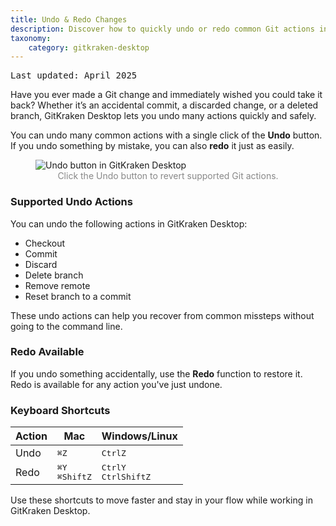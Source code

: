 ```yaml
---
title: Undo & Redo Changes
description: Discover how to quickly undo or redo common Git actions in GitKraken Desktop using the Command Palette or keyboard shortcuts.
taxonomy:
    category: gitkraken-desktop
---
```


<kbd>Last updated: April 2025</kbd>

Have you ever made a Git change and immediately wished you could take it back? Whether it’s an accidental commit, a discarded change, or a deleted branch, GitKraken Desktop lets you undo many actions quickly and safely.

You can undo many common actions with a single click of the **Undo** button. If you undo something by mistake, you can also **redo** it just as easily.

<figure>
    <img src='/wp-content/uploads/undo-undo-2025.png' class="help-center-img img-bordered" alt="Undo button in GitKraken Desktop">
    <figcaption style="color: #888; text-align: center;">Click the Undo button to revert supported Git actions.</figcaption>
</figure>

### Supported Undo Actions

You can undo the following actions in GitKraken Desktop:

+ Checkout
+ Commit
+ Discard
+ Delete branch
+ Remove remote
+ Reset branch to a commit

These undo actions can help you recover from common missteps without going to the command line.

### Redo Available

If you undo something accidentally, use the **Redo** function to restore it. Redo is available for any action you've just undone.

### Keyboard Shortcuts

<table class='table table--bordered table--shortcuts'>
    <thead>
        <tr>
            <th>Action</th>
            <th>Mac</th>
            <th>Windows/Linux</th>
        </tr>
    </thead>
    <tbody>
        <tr>
            <td>Undo</td>
            <td><kbd>&#8984;</kbd><kbd>Z</kbd></td>
            <td><kbd>Ctrl</kbd><kbd>Z</kbd></td>
        </tr>
        <tr>
            <td>Redo</td>
            <td><kbd>&#8984;</kbd><kbd>Y</kbd><br><kbd>&#8984;</kbd><kbd>Shift</kbd><kbd>Z</kbd></td>
            <td><kbd>Ctrl</kbd><kbd>Y</kbd><br><kbd>Ctrl</kbd><kbd>Shift</kbd><kbd>Z</kbd></td>
        </tr>
    </tbody>
</table>

Use these shortcuts to move faster and stay in your flow while working in GitKraken Desktop.
